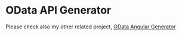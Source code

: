 # OData API Generator

Please check also my other related project, [OData Angular Generator](https://github.com/diegomvh/ODataApiGen)
